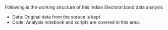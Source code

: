 Following is the working structure of this Indian Electoral bond data analysis 
  - Data: Original data from the soruce is kept
  - Code: Analysis notebook and scripts are covered in this area.
